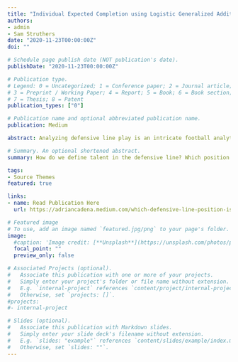 ```yaml
---
title: "Individual Expected Completion using Logistic Generalized Additive Mixed Models"
authors:
- admin
- Sam Struthers
date: "2020-11-23T00:00:00Z"
doi: ""

# Schedule page publish date (NOT publication's date).
publishDate: "2020-11-23T00:00:00Z"

# Publication type.
# Legend: 0 = Uncategorized; 1 = Conference paper; 2 = Journal article;
# 3 = Preprint / Working Paper; 4 = Report; 5 = Book; 6 = Book section;
# 7 = Thesis; 8 = Patent
publication_types: ["0"]

# Publication name and optional abbreviated publication name.
publication: Medium

abstract: Analyzing defensive line play is an intricate football analytics process since we don’t know each player’s assignment. Another challenge is determining which one of the defensive line positions is the most “important.” In other words, which position should front offices pay in a salary cap league like the NFL? Sports Info Solutions asked themselves the same question and decided to start a competition to find out. Here are our answers.

# Summary. An optional shortened abstract.
summary: How do we define talent in the defensive line? Which position in the defensive line is the most is the most valuable? We aim to answer these questions in this analysis. This project was our submission to the Sports Info Solutions Analytics Challenge 2020.

tags:
- Source Themes
featured: true

links:
- name: Read Publication Here
  url: https://adriancadena.medium.com/which-defensive-line-position-is-the-most-valuable-3b8d68e196e6

# Featured image
# To use, add an image named `featured.jpg/png` to your page's folder.
image:
  #caption: 'Image credit: [**Unsplash**](https://unsplash.com/photos/pLCdAaMFLTE)'
  focal_point: ""
  preview_only: false

# Associated Projects (optional).
#   Associate this publication with one or more of your projects.
#   Simply enter your project's folder or file name without extension.
#   E.g. `internal-project` references `content/project/internal-project/index.md`.
#   Otherwise, set `projects: []`.
#projects:
#- internal-project

# Slides (optional).
#   Associate this publication with Markdown slides.
#   Simply enter your slide deck's filename without extension.
#   E.g. `slides: "example"` references `content/slides/example/index.md`.
#   Otherwise, set `slides: ""`.
---
```

